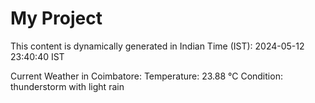 # My Project

This content is dynamically generated in Indian Time (IST): 2024-05-12 23:40:40 IST


Current Weather in Coimbatore:
Temperature: 23.88 °C
Condition: thunderstorm with light rain
